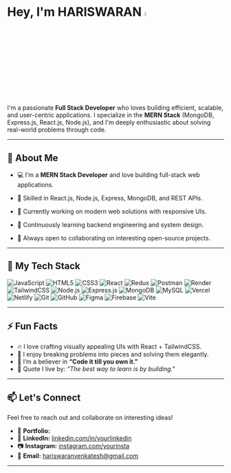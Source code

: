 # Hey, I'm HARISWARAN <img src="https://media.giphy.com/media/hvRJCLFzcasrR4ia7z/giphy.gif" width="5%">

I'm a passionate **Full Stack Developer** who loves building efficient, scalable, and user-centric applications. I specialize in the **MERN Stack** (MongoDB, Express.js, React.js, Node.js), and I'm deeply enthusiastic about solving real-world problems through code.

---

## 🚀 About Me

- 💻 I’m a **MERN Stack Developer** and love building full-stack web applications.
- 🔧 Skilled in React.js, Node.js, Express, MongoDB, and REST APIs.
- 🔭 Currently working on modern web solutions with responsive UIs.
- 🌱 Continuously learning backend engineering and system design.

- 🎯 Always open to collaborating on interesting open-source projects.

---

## 🧰 My Tech Stack

![JavaScript](https://img.shields.io/badge/javascript-%23323330.svg?style=for-the-badge&logo=javascript&logoColor=%23F7DF1E) ![HTML5](https://img.shields.io/badge/html5-%23E34F26.svg?style=for-the-badge&logo=html5&logoColor=white) ![CSS3](https://img.shields.io/badge/css3-%231572B6.svg?style=for-the-badge&logo=css3&logoColor=white) ![React](https://img.shields.io/badge/react-%2320232a.svg?style=for-the-badge&logo=react&logoColor=%2361DAFB) ![Redux](https://img.shields.io/badge/redux-%23593d88.svg?style=for-the-badge&logo=redux&logoColor=white) ![Postman](https://img.shields.io/badge/Postman-FF6C37?style=for-the-badge&logo=postman&logoColor=white) ![Render](https://img.shields.io/badge/Render-%46E3B7.svg?style=for-the-badge&logo=render&logoColor=white) ![TailwindCSS](https://img.shields.io/badge/tailwindcss-%2338B2AC.svg?style=for-the-badge&logo=tailwind-css&logoColor=white) ![Node.js](https://img.shields.io/badge/node.js-6DA55F?style=for-the-badge&logo=node.js&logoColor=white) ![Express.js](https://img.shields.io/badge/express.js-%23404d59.svg?style=for-the-badge&logo=express&logoColor=%2361DAFB) ![MongoDB](https://img.shields.io/badge/MongoDB-%234ea94b.svg?style=for-the-badge&logo=mongodb&logoColor=white) ![MySQL](https://img.shields.io/badge/mysql-%2300000f.svg?style=for-the-badge&logo=mysql&logoColor=white) ![Vercel](https://img.shields.io/badge/vercel-%23000000.svg?style=for-the-badge&logo=vercel&logoColor=white) ![Netlify](https://img.shields.io/badge/netlify-%23000000.svg?style=for-the-badge&logo=netlify&logoColor=#00C7B7) ![Git](https://img.shields.io/badge/git-%23F05033.svg?style=for-the-badge&logo=git&logoColor=white) ![GitHub](https://img.shields.io/badge/github-%23121011.svg?style=for-the-badge&logo=github&logoColor=white) ![Figma](https://img.shields.io/badge/Figma-000000?style=for-the-badge&logo=figma&logoColor=white) ![Firebase](https://img.shields.io/badge/Firebase-FFCA28?style=for-the-badge&logo=firebase&logoColor=white) ![Vite](https://img.shields.io/badge/Vite-646CFF?style=for-the-badge&logo=vite&logoColor=white)

---

## ⚡ Fun Facts

- 🔥 I love crafting visually appealing UIs with React + TailwindCSS.
- 🧩 I enjoy breaking problems into pieces and solving them elegantly.
- 📖 I’m a believer in **“Code it till you own it.”**
- 🧠 Quote I live by: _"The best way to learn is by building."_

---

## 📫 Let's Connect

Feel free to reach out and collaborate on interesting ideas!

- 🔗 **Portfolio:** [](https://yourportfolio.com)
- 💼 **LinkedIn:** [linkedin.com/in/yourlinkedin](https://www.linkedin.com/in/hariswaran-venkatesh-a2298134b/)
- 📷 **Instagram:** [instagram.com/yourinsta](https://www.instagram.com/hariswaran.venkatesh/?hl=en)
- 📧 **Email:** hariswaranvenkatesh@gmail.com

---

